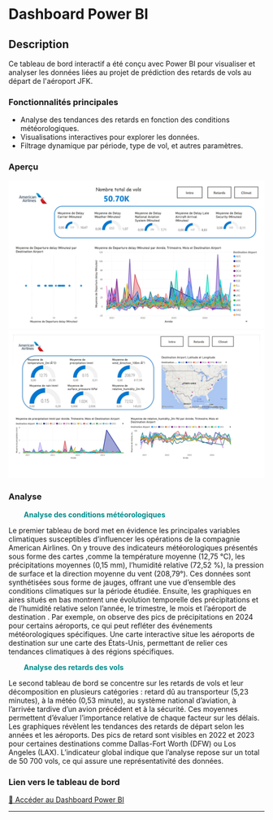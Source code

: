 # Dashboard Power BI

## Description
Ce tableau de bord interactif a été conçu avec Power BI pour visualiser et analyser les données liées au projet de prédiction des retards de vols au départ de l'aéroport JFK.

### Fonctionnalités principales
- Analyse des tendances des retards en fonction des conditions météorologiques.
- Visualisations interactives pour explorer les données.
- Filtrage dynamique par période, type de vol, et autres paramètres.


### Aperçu
![Delay](images/ima1.jpg)
![Weather](images/imag3.jpg)


### Analyse 

<span style="margin-left: 30px;"><span style="color:darkcyan;">**Analyse des conditions météorologiques**</span></span>

Le premier tableau de bord met en évidence les principales variables climatiques susceptibles d’influencer les opérations de la compagnie American Airlines. On y trouve des indicateurs météorologiques présentés sous forme des cartes ,comme la température moyenne (12,75 °C), les précipitations moyennes (0,15 mm), l’humidité relative (72,52 %), la pression de surface et la direction moyenne du vent (208,79°). 
Ces données sont synthétisées sous forme de jauges, offrant une vue d’ensemble des conditions climatiques sur la période étudiée.
Ensuite, les graphiques en aires situés en bas montrent une évolution temporelle des précipitations et de l’humidité relative selon l’année, le trimestre, le mois et l’aéroport de destination .
Par exemple, on observe des pics de précipitations en 2024 pour certains aéroports, ce qui peut refléter des événements météorologiques spécifiques. Une carte interactive situe les aéroports de destination sur une carte des États-Unis, permettant de relier ces tendances climatiques à des régions spécifiques.

<span style="margin-left: 30px;"><span style="color:darkcyan;">**Analyse des retards des vols**</span></span>

Le second tableau de bord se concentre sur les retards de vols et leur décomposition en plusieurs catégories : retard dû au transporteur (5,23 minutes), à la météo (0,53 minute), au système national d’aviation, à l’arrivée tardive d’un avion précédent et à la sécurité. Ces moyennes permettent d’évaluer l’importance relative de chaque facteur sur les délais.
Les graphiques révèlent les tendances des retards de départ selon les années et les aéroports. Des pics de retard sont visibles en 2022 et 2023 pour certaines destinations comme Dallas-Fort Worth (DFW) ou Los Angeles (LAX). 
L’indicateur global indique que l’analyse repose sur un total de 50 700 vols, ce qui assure une représentativité des données.


### Lien vers le tableau de bord
[🔗 Accéder au Dashboard Power BI](https://genes-my.sharepoint.com/:u:/g/personal/ooualy_ensae_fr/ESiOYZ4TogBIgNROU6ZsJoMBIZBKQedGTGrrDwHzvhcgbw?e=0RryVF)

---